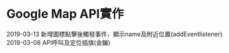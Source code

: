 # Google Map API實作
2019-03-13
新增圖標點擊後觸發事件，顯示name及附近位置(addEventlistener)
<br/>
2019-03-08
API呼叫及定位插旗(金鑰)
